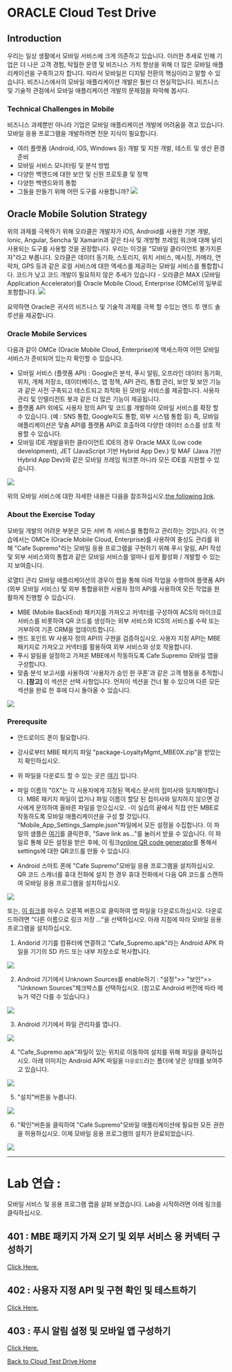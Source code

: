 
# ORACLE Cloud Test Drive #

## Introduction ##
우리는 일상 생활에서 모바일 서비스에 크게 의존하고 있습니다. 이러한 추세로 인해 기업은 더 나은 고객 경험, 탁월한 운영 및 비즈니스 가치 향상을 위해 더 많은 모바일 애플리케이션을 구축하고자 합니다. 따라서 모바일은 디지털 전환의 핵심이라고 말할 수 있습니다. 비즈니스에서의 모바일 애플리케이션 개발은 훨씬 더 현실적입니다. 비즈니스 및 기술적 관점에서 모바일 애플리케이션 개발의 문제점을 파악해 봅시다.

### Technical Challenges in Mobile ###
비즈니스 과제뿐만 아니라 기업은 모바일 애플리케이션 개발에 어려움을 겪고 있습니다. 모바일 응용 프로그램을 개발하려면 전문 지식이 필요합니다.
+ 여러 플랫폼 (Android, iOS, Windows 등) 개발 및 지원
개발, 테스트 및 생산 환경 준비
+ 모바일 서비스 모니터링 및 분석 방법
+ 다양한 백엔드에 대한 보안 및 신원 프로토콜 및 정책
+ 다양한 백엔드와의 통합
+ 그들을 만들기 위해 어떤 도구를 사용합니까?
![](../common/images/mobile/Technical_Challenges_in_Mobile.PNG)

## Oracle Mobile Solution Strategy ##
위의 과제를 극복하기 위해 오라클은 개발자가 iOS, Android를 사용한 기본 개발, Ionic, Angular, Sencha 및 Xamarin과 같은 타사 및 개방형 프레임 워크에 대해 널리 사용되는 도구를 사용할 것을 권장합니다. 우리는 이것을 "모바일 클라이언트 불가지론 자"라고 부릅니다. 오라클은 데이터 동기화, 스토리지, 위치 서비스, 메시징, 카메라, 연락처, GPS 등과 같은 로컬 서비스에 대한 액세스를 제공하는 모바일 서비스를 통합합니다. 코드가 낮고 코드 개발이 필요하지 않은 추세가 있습니다 - 오라클은 MAX (모바일 Application Accelerator)를 Oracle Mobile Cloud, Enterprise (OMCe)의 일부로 포함합니다.
![](../common/images/mobile/Oracle_Mobile_Solution_Strategy.PNG)

요약하면 Oracle은 귀사의 비즈니스 및 기술적 과제를 극복 할 수있는 엔드 투 엔드 솔루션을 제공합니다.

### Oracle Mobile Services ###
다음과 같이 OMCe (Oracle Mobile Cloud, Enterprise)에 액세스하여 어떤 모바일 서비스가 준비되어 있는지 확인할 수 있습니다.
+ 모바일 서비스 (플랫폼 API) : Google은 분석, 푸시 알림, 오프라인 데이터 동기화, 위치, 개체 저장소, 데이터베이스, 앱 정책, API 관리, 통합 관리, 보안 및 보안 기능과 같은 사전 구축되고 테스트되고 최적화 된 모바일 서비스를 제공합니다. 사용자 관리 및 인텔리전트 봇과 같은 더 많은 기능이 제공됩니다.
+ 플랫폼 API 외에도 사용자 정의 API 및 코드를 개발하여 모바일 서비스를 확장 할 수 있습니다. (예 : SNS 통합, Google지도 통합, 외부 시스템 통합 등) 즉, 모바일 애플리케이션은 맞춤 API를 플랫폼 API로 호출하여 다양한 데이터 소스를 상호 작용할 수 있습니다.
+ 모바일 IDE 개발을위한 클라이언트 IDE의 경우 Oracle MAX (Low code development), JET (JavaScript 기반 Hybrid App Dev.) 및 MAF (Java 기반 Hybrid App Dev)와 같은 모바일 프레임 워크뿐 아니라 모든 IDE를 지원할 수 있습니다.

![](../common/images/mobile/Oracle_Mobile_Services.PNG)

위의 모바일 서비스에 대한 자세한 내용은 다음을 참조하십시오.[the following link](https://docs.oracle.com/en/cloud/paas/mobile-cloud/index.html).

### About the Exercise Today ###
모바일 개발의 어려운 부분은 모든 서버 측 서비스를 통합하고 관리하는 것입니다. 이 연습에서는 OMCe (Oracle Mobile Cloud, Enterprise)를 사용하여 충성도 관리를 위해 "Cafe Supremo"라는 모바일 응용 프로그램을 구현하기 위해 푸시 알림, API 작성 및 외부 서비스와의 통합과 같은 모바일 서비스를 얼마나 쉽게 활성화 / 개발할 수 있는지 보여줍니다.

로열티 관리 모바일 애플리케이션의 경우이 랩을 통해 아래 작업을 수행하여 플랫폼 API (외부 모바일 서비스) 및 외부 통합을위한 사용자 정의 API를 사용하여 모든 작업을 원활하게 진행할 수 있습니다.
- MBE (Mobile BackEnd) 패키지를 가져오고 커넥터를 구성하여 ACS의 마이크로 서비스를 비롯하여 QR 코드를 생성하는 외부 서비스와 ICS의 서비스를 수락 또는 거부하여 기존 CRM을 업데이트합니다.
- 엔드 포인트 W 사용자 정의 API의 구현을 검증하십시오. 사용자 지정 API는 MBE 패키지로 가져오고 커넥터를 활용하여 외부 서비스와 상호 작용합니다.
- 푸시 알림을 설정하고 가져온 MBE에서 작동하도록 Cafe Supremo 모바일 앱을 구성합니다.
- 맞춤 분석 보고서를 사용하여 '사용자가 승인 한 쿠폰'과 같은 고객 행동을 추적합니다. **[참고]** 이 섹션은 선택 사항입니다. 먼저이 섹션을 건너 뛸 수 있으며 다른 모든 섹션을 완료 한 후에 다시 돌아올 수 있습니다.

![](../common/images/mobile/CTD_About_Lab_Mobile.PNG)

### Prerequsite ###

- 안드로이드 폰이 필요합니다. 
- 강사로부터 MBE 패키지 파일 &quot;package-LoyaltyMgmt_MBE0X.zip&quot;을 받았는지 확인하십시오. 
- 위 파일을 다운로드 할 수 있는 곳은 [여기](../common/assets/mobile/import/MBE%20Packages/) 입니다. 
- 파일 이름의 &quot;0X&quot;는 각 사용자에게 지정된 액세스 문서의 접미사와 일치해야합니다. MBE 패키지 파일이 없거나 파일 이름이 할당 된 접미사와 일치하지 않으면 강사에게 문의하여 올바른 파일을 얻으십시오. 
-이 실습의 끝에서 직접 만든 MBE로 작동하도록 모바일 애플리케이션을 구성 할 것입니다. &quot;Mobile_App_Settings_Sample.json&quot;파일에서 모든 설정을 수집합니다. 이 파일의 샘플은 [여기](../common/assets/mobile/Mobile_App_Settings_Sample.json)를 클릭한후, "Save link as..."를 눌러서 받을 수 있습니다. 이 파일로 통해 모든 설정을 받은 후에, 이 링크[online QR code generator](http://www.qr-code-generator.com/)를 통해서 settings에 대한 QR코드를 만들 수 있습니다. 

- Android 스마트 폰에 &quot;Cafe Supremo&quot;모바일 응용 프로그램을 설치하십시오. QR 코드 스캐너를 휴대 전화에 설치 한 경우 휴대 전화에서 다음 QR 코드를 스캔하여 모바일 응용 프로그램을 설치하십시오. 

![](../common/images/mobile/400-Install_App_QRcode.png) 

또는, [이 링크](../common/assets/mobile/Cafe_Supremo.apk?raw=true)를 마우스 오른쪽 버튼으로 클릭하여 앱 파일을 다운로드하십시오. 다운로드하려면 &quot;다른 이름으로 링크 저장 ...&quot;을 선택하십시오. 아래 지침에 따라 모바일 응용 프로그램을 설치하십시오. 

1. Andorid 기기를 컴퓨터에 연결하고 &quot;Cafe_Supremo.apk&quot;라는 Android APK 파일을 기기의 SD 카드 또는 내부 저장소로 복사합니다. 

![](../common/images/mobile/401-Install_App_1.png) 

2. Android 기기에서 Unknown Sources를 enable하기 : &quot;설정&quot;>> &quot;보안&quot;>> &quot;Unknown Sources&quot;체크박스를 선택하십시오. (참고로 Android 버전에 따라 메뉴가 약간 다를 수 있습니다.) 

![](../common/images/mobile/401-Install_App_2.png) 

3. Android 기기에서 파일 관리자를 엽니다. 

![](../common/images/mobile/401-Install_App_3.png) 

4. &quot;Cafe_Supremo.apk&quot;파일이 있는 위치로 이동하여 설치를 위해 파일을 클릭하십시오. 아래 이미지는 Android APK 파일을 `다운로드`라는 폴더에 넣은 상태를 보여주고 있습니다. 

![](../common/images/mobile/401-Install_App_4.png) 

5. &quot;설치&quot;버튼을 누릅니다. 

![](../common/images/mobile/401-Install_App_5.png) 

6. &quot;확인&quot;버튼을 클릭하여 &quot;Café Supremo&quot;모바일 애플리케이션에 필요한 모든 권한을 허용하십시오. 이제 모바일 응용 프로그램의 설치가 완료되었습니다. 

![](../common/images/mobile/401-Install_App_6.png) 


---
# Lab 연습 : #
모바일 서비스 및 응용 프로그램 랩을 살펴 보겠습니다. Lab을 시작하려면 아래 링크를 클릭하십시오. 

## 401 : MBE 패키지 가져 오기 및 외부 서비스 용 커넥터 구성하기


[Click Here.](401-MobileLab.md) 

## 402 : 사용자 지정 API 및 구현 확인 및 테스트하기 ## 


[Click Here.](402-MobileLab.md) 

## 403 : 푸시 알림 설정 및 모바일 앱 구성하기 ## 


[Click Here.](403-MobileLab.md) 

[Back to Cloud Test Drive Home](../README.md) 


